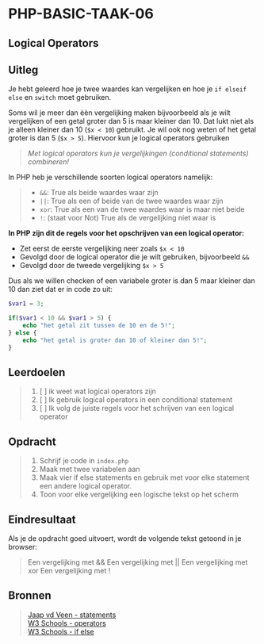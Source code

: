 # PHP-BASIC-TAAK-06
## Logical Operators
## Uitleg
Je hebt geleerd hoe je twee waardes kan vergelijken en hoe je `if elseif else` en `switch` moet gebruiken.

Soms wil je meer dan èèn vergelijking maken bijvoorbeeld als je wilt vergelijken of een getal groter dan 5 is maar kleiner dan 10. Dat lukt niet als je alleen kleiner dan 10 (`$x < 10`) gebruikt. Je wil ook nog weten of het getal groter is dan 5 (`$x > 5`). Hiervoor kun je logical operators gebruiken

>_Met logical operators kun je vergelijkingen (conditional statements) combineren!_

In PHP heb je verschillende soorten logical operators namelijk:
>* `&&`: True als beide waardes waar zijn
>* `||`: True als een of beide van de twee waardes waar zijn
>* `xor`: True als een van de twee waardes waar is maar niet beide
>* `!`: (staat voor Not) True als de vergelijking niet waar is

**In PHP zijn dit de regels voor het opschrijven van een logical operator:**
* Zet eerst de eerste vergelijking neer zoals `$x < 10`
* Gevolgd door de logical operator die je wilt gebruiken, bijvoorbeeld `&&`
* Gevolgd door de tweede vergelijking `$x > 5`  
>
Dus als we willen checken of een variabele groter is dan 5 maar kleiner dan 10 dan ziet dat er in code zo uit:
```php
$var1 = 3;

if($var1 < 10 && $var1 > 5) {
    echo "het getal zit tussen de 10 en de 5!";
} else {
    echo "het getal is groter dan 10 of kleiner dan 5!";
}
```
>
## Leerdoelen
>1. [ ] ik weet wat logical operators zijn
>2. [ ] Ik gebruik logical operators in een conditional statement
>3. [ ] Ik volg de juiste regels voor het schrijven van een logical operator

## Opdracht
>1. Schrijf je code in `index.php`
>2. Maak met twee variabelen aan
>3. Maak vier if else statements en gebruik met voor elke statement een andere logical operator.
>4. Toon voor elke vergelijking een logische tekst op het scherm

## Eindresultaat
Als je de opdracht goed uitvoert, wordt de volgende tekst getoond in je browser: 
>Een vergelijking met &&
>Een vergelijking met ||
>Een vergelijking met xor
>Een vergelijking met !

## Bronnen
>[Jaap vd Veen - statements](https://phpbasis.jaapvdveen.nl/basiscursus-php/les-2-inleiding-statements/)  
>[W3 Schools - operators](https://www.w3schools.com/php/php_operators.asp)  
>[W3 Schools - if else](https://www.w3schools.com/php/php_if_else.asp)
